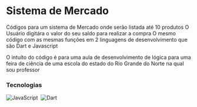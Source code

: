 # Sistema de Mercado

Códigos para um sistema de Mercado onde serão listada até 10 produtos
O Usuário digitára o valor do seu saldo para realizar a compra
O mesmo código com as mesmas funções em 2 linguagens de desenvolvimento que são Dart e Javascript

O intuíto do código é para uma aula de desenvolvimento de lógica para uma feira de ciência de uma escola do estado do Rio Grande do Norte na qual sou professor

### Tecnologias
![JavaScript](https://img.shields.io/badge/JavaScript-F7DF1E?style=for-the-badge&logo=javascript&logoColor=black)&nbsp;
![Dart](https://img.shields.io/badge/Dart-28528d?style=for-the-badge&logo=dart&logoColor=white)&nbsp;
